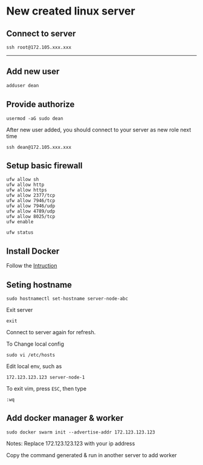 # New created linux server

## Connect to server

```
ssh root@172.105.xxx.xxx
```

<hr>

## Add new user

```bash
adduser dean
```

## Provide authorize

```
usermod -aG sudo dean
```

After new user added, you should connect to your server as new role next time

```
ssh dean@172.105.xxx.xxx
```

## Setup basic firewall

```
ufw allow sh
ufw allow http
ufw allow https
ufw allow 2377/tcp
ufw allow 7946/tcp
ufw allow 7946/udp
ufw allow 4789/udp
ufw allow 8025/tcp
ufw enable
```
```
ufw status
```

## Install Docker

Follow the [Intruction](https://docs.docker.com/engine/install/ubuntu/)

## Seting hostname

```
sudo hostnamectl set-hostname server-node-abc
```

Exit server

```
exit
```

Connect to server again for refresh.

To Change local config 

```
sudo vi /etc/hosts
```

Edit local env, such as

```
172.123.123.123 server-node-1
```

To exit vim, press `ESC`, then type
```
:wq
```

## Add docker manager & worker

```
sudo docker swarm init --advertise-addr 172.123.123.123
```

Notes: Replace 172.123.123.123 with your ip address

Copy the command generated & run in another server to add worker